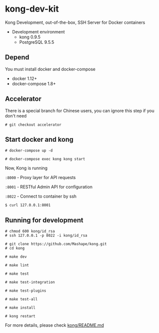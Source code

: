 # kong-dev-kit

Kong Development, out-of-the-box, SSH Server for Docker containers

* Development environment
  * kong 0.9.5
  * PostgreSQL 9.5.5


## Depend
You must install docker and docker-compose

* docker 1.12+
* docker-compose 1.8+

## Accelerator

There is a special branch for Chinese users, you can ignore this step if you don't need

```
# git checkout accelerator
```

## Start docker and kong

```
# docker-compose up -d

# docker-compose exec kong kong start
```

Now, Kong is running

`:8000` - Proxy layer for API requests

`:8001` - RESTful Admin API for configuration

`:8022` - Connect to container by ssh

```
$ curl 127.0.0.1:8001
```

## Running for development

```
# chmod 600 kong/id_rsa
# ssh 127.0.0.1 -p 8022 -i kong/id_rsa

# git clone https://github.com/Mashape/kong.git
# cd kong

# make dev

# make lint

# make test

# make test-integration

# make test-plugins

# make test-all

# make install

# kong restart
```

For more details, please check [kong/README.md](https://github.com/Mashape/kong/blob/master/README.md)
